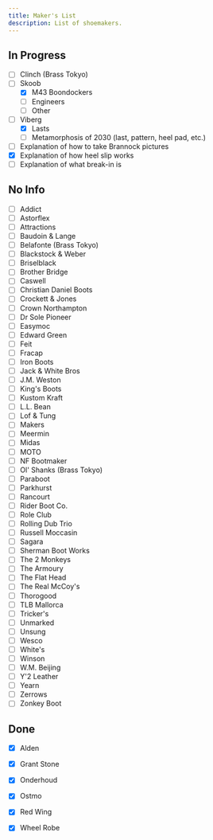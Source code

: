 ```yaml
---
title: Maker's List
description: List of shoemakers.
---
```


## In Progress
- [ ] Clinch (Brass Tokyo)
- [ ] Skoob
    - [x] M43 Boondockers
    - [ ] Engineers
    - [ ] Other
- [ ] Viberg
    - [x] Lasts
    - [ ] Metamorphosis of 2030 (last, pattern, heel pad, etc.)

- [ ] Explanation of how to take Brannock pictures
- [x] Explanation of how heel slip works
- [ ] Explanation of what break-in is

## No Info

- [ ] Addict
- [ ] Astorflex
- [ ] Attractions
- [ ] Baudoin & Lange
- [ ] Belafonte (Brass Tokyo)
- [ ] Blackstock & Weber
- [ ] Briselblack
- [ ] Brother Bridge
- [ ] Caswell
- [ ] Christian Daniel Boots
- [ ] Crockett & Jones
- [ ] Crown Northampton
- [ ] Dr Sole Pioneer
- [ ] Easymoc
- [ ] Edward Green
- [ ] Feit
- [ ] Fracap
- [ ] Iron Boots
- [ ] Jack & White Bros
- [ ] J.M. Weston
- [ ] King's Boots
- [ ] Kustom Kraft
- [ ] L.L. Bean
- [ ] Lof & Tung
- [ ] Makers
- [ ] Meermin
- [ ] Midas
- [ ] MOTO
- [ ] NF Bootmaker
- [ ] Ol' Shanks (Brass Tokyo)
- [ ] Paraboot
- [ ] Parkhurst
- [ ] Rancourt
- [ ] Rider Boot Co.
- [ ] Role Club
- [ ] Rolling Dub Trio
- [ ] Russell Moccasin
- [ ] Sagara
- [ ] Sherman Boot Works
- [ ] The 2 Monkeys
- [ ] The Armoury
- [ ] The Flat Head
- [ ] The Real McCoy's
- [ ] Thorogood
- [ ] TLB Mallorca
- [ ] Tricker's
- [ ] Unmarked
- [ ] Unsung
- [ ] Wesco
- [ ] White's
- [ ] Winson
- [ ] W.M. Beijing
- [ ] Y'2 Leather
- [ ] Yearn
- [ ] Zerrows
- [ ] Zonkey Boot

## Done

- [x] Alden
- [x] Grant Stone
- [x] Onderhoud
- [x] Ostmo
- [x] Red Wing
- [x] Wheel Robe

